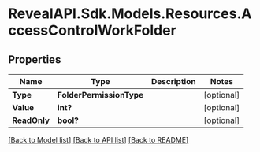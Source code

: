 # RevealAPI.Sdk.Models.Resources.AccessControlWorkFolder
## Properties

Name | Type | Description | Notes
------------ | ------------- | ------------- | -------------
**Type** | **FolderPermissionType** |  | [optional] 
**Value** | **int?** |  | [optional] 
**ReadOnly** | **bool?** |  | [optional] 

[[Back to Model list]](../README.md#documentation-for-models) [[Back to API list]](../README.md#documentation-for-api-endpoints) [[Back to README]](../README.md)

